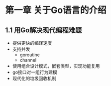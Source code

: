 # 第一章 关于Go语言的介绍

## 1.1 用Go解决现代编程难题

* 提供更快的编译速度
* 支持并发
  * goroutine
  * channel
* 使用组合设计模式，嵌套类型，实现功能复用
* go接口对一组行为建模
* 现代化的垃圾回收机制